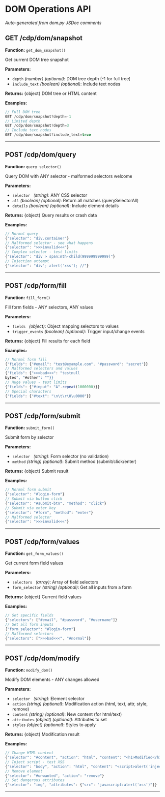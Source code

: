# DOM Operations API

*Auto-generated from dom.py JSDoc comments*

## GET /cdp/dom/snapshot

**Function:** `get_dom_snapshot()`

Get current DOM tree snapshot

**Parameters:**
- `depth` *(number)* *(optional)*: DOM tree depth (-1 for full tree)
- `include_text` *(boolean)* *(optional)*: Include text nodes

**Returns:** {object} DOM tree or HTML content

**Examples:**
```javascript
// Full DOM tree
GET /cdp/dom/snapshot?depth=-1
// Limited depth
GET /cdp/dom/snapshot?depth=3
// Include text nodes
GET /cdp/dom/snapshot?include_text=true
```

---

## POST /cdp/dom/query

**Function:** `query_selector()`

Query DOM with ANY selector - malformed selectors welcome

**Parameters:**
- `selector ` *(string)*: ANY CSS selector
- `all` *(boolean)* *(optional)*: Return all matches (querySelectorAll)
- `details` *(boolean)* *(optional)*: Include element details

**Returns:** {object} Query results or crash data

**Examples:**
```javascript
// Normal query
{"selector": "div.container"}
// Malformed selector - see what happens
{"selector": ">>>invalid<<<"}
// Complex selector - test limits
{"selector": "div > span:nth-child(999999999999)"}
// Injection attempt
{"selector": "div'; alert('xss'); //"}
```

---

## POST /cdp/form/fill

**Function:** `fill_form()`

Fill form fields - ANY selectors, ANY values

**Parameters:**
- `fields ` *(object)*: Object mapping selectors to values
- `trigger_events` *(boolean)* *(optional)*: Trigger input/change events

**Returns:** {object} Fill results for each field

**Examples:**
```javascript
// Normal form fill
{"fields": {"#email": "test@example.com", "#password": "secret"}}
// Malformed selectors and values
{"fields": {">>>bad<<<": "test null
bytes", "#other": ""}}
// Huge values - test limits
{"fields": {"#input": "A".repeat(1000000)}}
// Special characters
{"fields": {"#text": "\n\t\r\0\u0000"}}
```

---

## POST /cdp/form/submit

**Function:** `submit_form()`

Submit form by selector

**Parameters:**
- `selector ` *(string)*: Form selector (no validation)
- `method` *(string)* *(optional)*: Submit method (submit/click/enter)

**Returns:** {object} Submit result

**Examples:**
```javascript
// Normal form submit
{"selector": "#login-form"}
// Submit via button click
{"selector": "#submit-btn", "method": "click"}
// Submit via enter key
{"selector": "#form", "method": "enter"}
// Malformed selector
{"selector": ">>>invalid<<<"}
```

---

## POST /cdp/form/values

**Function:** `get_form_values()`

Get current form field values

**Parameters:**
- `selectors ` *(array)*: Array of field selectors
- `form_selector` *(string)* *(optional)*: Get all inputs from a form

**Returns:** {object} Current field values

**Examples:**
```javascript
// Get specific fields
{"selectors": ["#email", "#password", "#username"]}
// Get all form inputs
{"form_selector": "#login-form"}
// Malformed selectors
{"selectors": [">>>bad<<<", "#normal"]}
```

---

## POST /cdp/dom/modify

**Function:** `modify_dom()`

Modify DOM elements - ANY changes allowed

**Parameters:**
- `selector ` *(string)*: Element selector
- `action` *(string)* *(optional)*: Modification action (html, text, attr, style, remove)
- `content` *(string)* *(optional)*: New content (for html/text)
- `attributes` *(object)* *(optional)*: Attributes to set
- `styles` *(object)* *(optional)*: Styles to apply

**Returns:** {object} Modification result

**Examples:**
```javascript
// Change HTML content
{"selector": "#content", "action": "html", "content": "<h1>Modified</h1>"}
// Inject script - test XSS
{"selector": "body", "action": "html", "content": "<script>alert('injected')</script>"}
// Remove element
{"selector": "#unwanted", "action": "remove"}
// Set dangerous attributes
{"selector": "img", "attributes": {"src": "javascript:alert('xss')"}}
```

---

